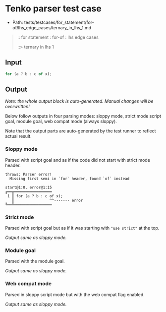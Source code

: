 # Tenko parser test case

- Path: tests/testcases/for_statement/for-of/lhs_edge_cases/ternary_in_lhs_1.md

> :: for statement : for-of : lhs edge cases
>
> ::> ternary in lhs 1

## Input

`````js
for (a ? b : c of x);
`````

## Output

_Note: the whole output block is auto-generated. Manual changes will be overwritten!_

Below follow outputs in four parsing modes: sloppy mode, strict mode script goal, module goal, web compat mode (always sloppy).

Note that the output parts are auto-generated by the test runner to reflect actual result.

### Sloppy mode

Parsed with script goal and as if the code did not start with strict mode header.

`````
throws: Parser error!
  Missing first semi in `for` header, found `of` instead

start@1:0, error@1:15
╔══╦═════════════════
 1 ║ for (a ? b : c of x);
   ║                ^^------- error
╚══╩═════════════════

`````

### Strict mode

Parsed with script goal but as if it was starting with `"use strict"` at the top.

_Output same as sloppy mode._

### Module goal

Parsed with the module goal.

_Output same as sloppy mode._

### Web compat mode

Parsed in sloppy script mode but with the web compat flag enabled.

_Output same as sloppy mode._
